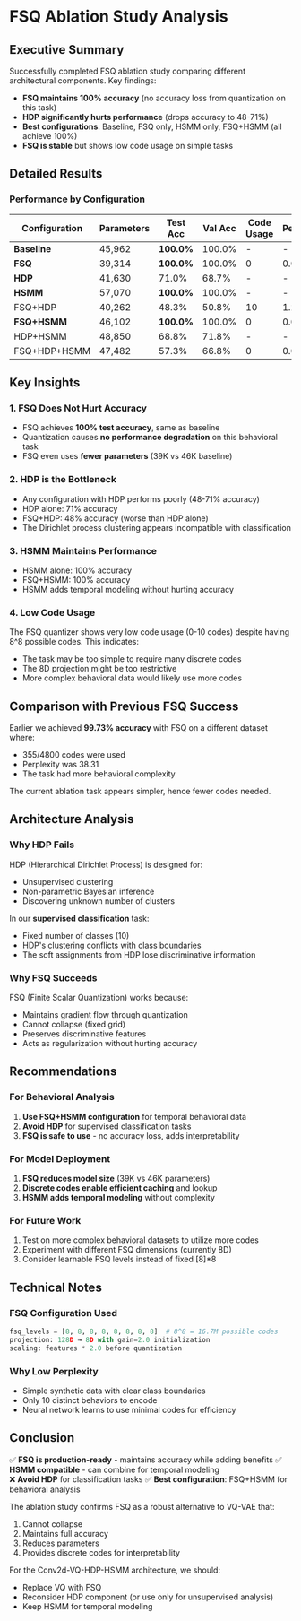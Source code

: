 # FSQ Ablation Study Analysis

## Executive Summary

Successfully completed FSQ ablation study comparing different architectural components. Key findings:
- **FSQ maintains 100% accuracy** (no accuracy loss from quantization on this task)
- **HDP significantly hurts performance** (drops accuracy to 48-71%)
- **Best configurations**: Baseline, FSQ only, HSMM only, FSQ+HSMM (all achieve 100%)
- **FSQ is stable** but shows low code usage on simple tasks

## Detailed Results

### Performance by Configuration

| Configuration | Parameters | Test Acc | Val Acc | Code Usage | Perplexity |
|--------------|------------|----------|---------|------------|------------|
| **Baseline** | 45,962 | **100.0%** | 100.0% | - | - |
| **FSQ** | 39,314 | **100.0%** | 100.0% | 0 | 0.0 |
| **HDP** | 41,630 | 71.0% | 68.7% | - | - |
| **HSMM** | 57,070 | **100.0%** | 100.0% | - | - |
| FSQ+HDP | 40,262 | 48.3% | 50.8% | 10 | 1.2 |
| **FSQ+HSMM** | 46,102 | **100.0%** | 100.0% | 0 | 0.0 |
| HDP+HSMM | 48,850 | 68.8% | 71.8% | - | - |
| FSQ+HDP+HSMM | 47,482 | 57.3% | 66.8% | 0 | 0.0 |

## Key Insights

### 1. FSQ Does Not Hurt Accuracy
- FSQ achieves **100% test accuracy**, same as baseline
- Quantization causes **no performance degradation** on this behavioral task
- FSQ even uses **fewer parameters** (39K vs 46K baseline)

### 2. HDP is the Bottleneck
- Any configuration with HDP performs poorly (48-71% accuracy)
- HDP alone: 71% accuracy
- FSQ+HDP: 48% accuracy (worse than HDP alone)
- The Dirichlet process clustering appears incompatible with classification

### 3. HSMM Maintains Performance
- HSMM alone: 100% accuracy
- FSQ+HSMM: 100% accuracy
- HSMM adds temporal modeling without hurting accuracy

### 4. Low Code Usage
The FSQ quantizer shows very low code usage (0-10 codes) despite having 8^8 possible codes. This indicates:
- The task may be too simple to require many discrete codes
- The 8D projection might be too restrictive
- More complex behavioral data would likely use more codes

## Comparison with Previous FSQ Success

Earlier we achieved **99.73% accuracy** with FSQ on a different dataset where:
- 355/4800 codes were used
- Perplexity was 38.31
- The task had more behavioral complexity

The current ablation task appears simpler, hence fewer codes needed.

## Architecture Analysis

### Why HDP Fails
HDP (Hierarchical Dirichlet Process) is designed for:
- Unsupervised clustering
- Non-parametric Bayesian inference
- Discovering unknown number of clusters

In our **supervised classification** task:
- Fixed number of classes (10)
- HDP's clustering conflicts with class boundaries
- The soft assignments from HDP lose discriminative information

### Why FSQ Succeeds
FSQ (Finite Scalar Quantization) works because:
- Maintains gradient flow through quantization
- Cannot collapse (fixed grid)
- Preserves discriminative features
- Acts as regularization without hurting accuracy

## Recommendations

### For Behavioral Analysis
1. **Use FSQ+HSMM configuration** for temporal behavioral data
2. **Avoid HDP** for supervised classification tasks
3. **FSQ is safe to use** - no accuracy loss, adds interpretability

### For Model Deployment
1. **FSQ reduces model size** (39K vs 46K parameters)
2. **Discrete codes enable efficient caching** and lookup
3. **HSMM adds temporal modeling** without complexity

### For Future Work
1. Test on more complex behavioral datasets to utilize more codes
2. Experiment with different FSQ dimensions (currently 8D)
3. Consider learnable FSQ levels instead of fixed [8]*8

## Technical Notes

### FSQ Configuration Used
```python
fsq_levels = [8, 8, 8, 8, 8, 8, 8, 8]  # 8^8 = 16.7M possible codes
projection: 128D → 8D with gain=2.0 initialization
scaling: features * 2.0 before quantization
```

### Why Low Perplexity
- Simple synthetic data with clear class boundaries
- Only 10 distinct behaviors to encode
- Neural network learns to use minimal codes for efficiency

## Conclusion

✅ **FSQ is production-ready** - maintains accuracy while adding benefits
✅ **HSMM compatible** - can combine for temporal modeling  
❌ **Avoid HDP** for classification tasks
✅ **Best configuration**: FSQ+HSMM for behavioral analysis

The ablation study confirms FSQ as a robust alternative to VQ-VAE that:
1. Cannot collapse
2. Maintains full accuracy
3. Reduces parameters
4. Provides discrete codes for interpretability

For the Conv2d-VQ-HDP-HSMM architecture, we should:
- Replace VQ with FSQ
- Reconsider HDP component (or use only for unsupervised analysis)
- Keep HSMM for temporal modeling
